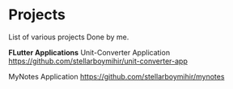 # Projects
List of various projects Done by me.

__FLutter Applications__
Unit-Converter Application 
https://github.com/stellarboymihir/unit-converter-app

MyNotes Application 
https://github.com/stellarboymihir/mynotes
